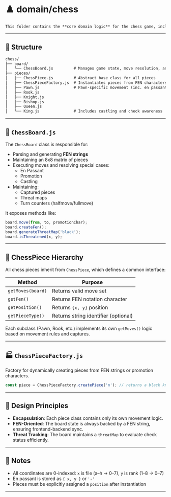 # ♟️ domain/chess
```markdown
This folder contains the **core domain logic** for the chess game, including chessboard state management and individual piece behavior.
```
---

## 🧱 Structure
```markdown
chess/
├── board/
│   └── ChessBoard.js         # Manages game state, move resolution, and FEN logic
├── pieces/
│   ├── ChessPiece.js         # Abstract base class for all pieces
│   ├── ChessPieceFactory.js  # Instantiates pieces from FEN characters
│   ├── Pawn.js               # Pawn-specific movement (inc. en passant & promotion)
│   ├── Rook.js
│   ├── Knight.js
│   ├── Bishop.js
│   ├── Queen.js
│   └── King.js               # Includes castling and check awareness

````

---

## 🧩 `ChessBoard.js`

The `ChessBoard` class is responsible for:

- Parsing and generating **FEN strings**
- Maintaining an 8x8 matrix of pieces
- Executing moves and resolving special cases:
  - En Passant
  - Promotion
  - Castling
- Maintaining:
  - Captured pieces
  - Threat maps
  - Turn counters (halfmove/fullmove)

It exposes methods like:

```js
board.move(from, to, promotionChar);
board.createFen();
board.generateThreatMap('black');
board.isThreatened(x, y);
````

---

## 🧠 ChessPiece Hierarchy

All chess pieces inherit from `ChessPiece`, which defines a common interface:

| Method            | Purpose                              |
| ----------------- | ------------------------------------ |
| `getMoves(board)` | Returns valid move set               |
| `getFen()`        | Returns FEN notation character       |
| `getPosition()`   | Returns `{x, y}` position            |
| `getPieceType()`  | Returns string identifier (optional) |

Each subclass (Pawn, Rook, etc.) implements its own `getMoves()` logic based on movement rules and captures.

---

## 🏭 `ChessPieceFactory.js`

Factory for dynamically creating pieces from FEN strings or promotion characters.

```js
const piece = ChessPieceFactory.createPiece('n'); // returns a black knight
```

---

## 🧠 Design Principles

* **Encapsulation**: Each piece class contains only its own movement logic.
* **FEN-Oriented**: The board state is always backed by a FEN string, ensuring frontend-backend sync.
* **Threat Tracking**: The board maintains a `threatMap` to evaluate check status efficiently.

---

## 📌 Notes

* All coordinates are 0-indexed: `x` is file (a–h → 0–7), `y` is rank (1–8 → 0–7)
* En passant is stored as `{ x, y }` or `'-'`
* Pieces must be explicitly assigned a `position` after instantiation

---

